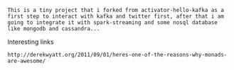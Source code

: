 	This is a tiny project that i forked from activator-hello-kafka as a first step to interact with kafka and twitter first, after that i am going to integrate it with spark-streaming and some nosql database like mongodb and cassandra...
 

Interesting links

	http://derekwyatt.org/2011/09/01/heres-one-of-the-reasons-why-monads-are-awesome/

